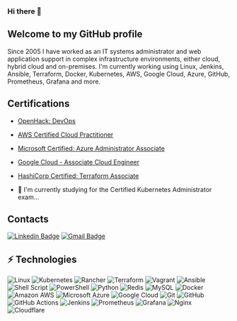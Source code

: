 ### Hi there 👋

<!--
**0Emma0/0Emma0** is a ✨ _special_ ✨ repository because its `README.md` (this file) appears on your GitHub profile.

Here are some ideas to get you started:

- 🔭 I’m currently working on ...

- 👯 I’m looking to collaborate on ...
- 🤔 I’m looking for help with ...
- 💬 Ask me about ...
- 📫 How to reach me: ...
- 😄 Pronouns: ...
- ⚡ Fun fact: ...
-->

## Welcome to my GitHub profile
Since 2005 I have worked as an IT systems administrator and web application support in complex infrastructure environments, either cloud, hybrid cloud and on-premises. I'm currently working using Linux, Jenkins, Ansible, Terraform, Docker, Kubernetes, AWS, Google Cloud, Azure, GitHub, Prometheus, Grafana and more.

## Certifications
- [OpenHack: DevOps](https://www.credly.com/badges/931ed695-71e2-487d-8639-cedf68985640/public_url)
- [AWS Certified Cloud Practitioner](https://www.credly.com/badges/e7238089-5d2c-4a5e-868c-f83d1fbbf293/public_url)
- [Microsoft Certified: Azure Administrator Associate](https://www.credly.com/badges/803bae78-3401-4c7e-ad35-413e212c3dd0/public_url)
- [Google Cloud - Associate Cloud Engineer](https://www.credential.net/7310d5d3-ff3d-44dd-8762-d3884fba5168)
- [HashiCorp Certified: Terraform Associate](https://www.credly.com/badges/e7e9cff8-9c5c-4e79-abe4-628c24d34bbf/public_url)

- 🌱 I'm currently studying for the Certified Kubernetes Administrator exam...

## Contacts
[![Linkedin Badge](https://img.shields.io/badge/-emmanuelgutierrez-blue?style=flat-square&logo=Linkedin&logoColor=white&link=https://www.linkedin.com/in/rafaelperoco/)](https://www.linkedin.com/in/emmanuel-david-gutierrez/)
[![Gmail Badge](https://img.shields.io/badge/eg.tecnologias@gmail.com-c14438?style=flat-square&logo=Gmail&logoColor=white&link=mailto:eg.tecnologias@gmail.com)](mailto:eg.tecnologias@gmail.com)

## ⚡ Technologies

![Linux](https://img.shields.io/badge/Linux-FCC624)
![Kubernetes](https://img.shields.io/badge/-Kubernetes-black?style=flat-square&logo=kubernetes)
![Rancher](https://img.shields.io/badge/rancher-%230075A8.svg)
![Terraform](https://img.shields.io/badge/-Terraform-black?style=flat-square&logo=terraform)
![Vagrant](https://img.shields.io/badge/vagrant-%231563FF.svg)
![Ansible](https://img.shields.io/badge/ansible-%231A1918.svg)
![Shell Script](https://img.shields.io/badge/shell_script-%23121011.svg)
![PowerShell](https://img.shields.io/badge/PowerShell-%235391FE.svg)
![Python](https://img.shields.io/badge/-Python-black?style=flat-square&logo=Python)
![Redis](https://img.shields.io/badge/-Redis-black?style=flat-square&logo=Redis)
![MySQL](https://img.shields.io/badge/-MySQL-black?style=flat-square&logo=mysql)
![Docker](https://img.shields.io/badge/-Docker-black?style=flat-square&logo=docker)
![Amazon AWS](https://img.shields.io/badge/Amazon%20AWS-232F3E?style=flat-square&logo=amazon-aws)
![Microsoft Azure](https://img.shields.io/badge/Microsoft%20Azure-232F7E?style=flat-square&logo=microsoft-azure)
![Google Cloud](https://img.shields.io/badge/Google%20Cloud-black?style=flat-square&logo=google-cloud)
![Git](https://img.shields.io/badge/-Git-black?style=flat-square&logo=git)
![GitHub](https://img.shields.io/badge/-GitHub-181717?style=flat-square&logo=github)
![GitHub Actions](https://img.shields.io/badge/github%20actions-%232671E5.svg)
![Jenkins](https://img.shields.io/badge/Jenkins-D24939?style=flat-square&logo=Jenkins&logoColor=white)
![Prometheus](https://img.shields.io/badge/Prometheus-E6522C)
![Grafana](https://img.shields.io/badge/grafana-%23F46800.svg)
![Nginx](https://img.shields.io/badge/nginx-%23009639.svg)
![Cloudflare](https://img.shields.io/badge/Cloudflare-F38020)
